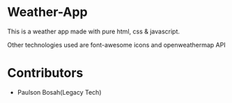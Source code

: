 # Weather-App

This is a weather app made with pure html, css & javascript.

Other technologies used are font-awesome icons and openweathermap API

# Contributors
- Paulson Bosah(Legacy Tech)